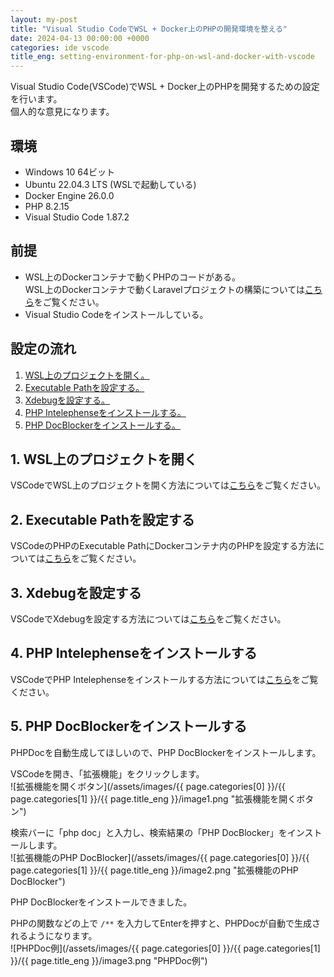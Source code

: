 ```yaml
---
layout: my-post
title: "Visual Studio CodeでWSL + Docker上のPHPの開発環境を整える"
date: 2024-04-13 00:00:00 +0000
categories: ide vscode
title_eng: setting-environment-for-php-on-wsl-and-docker-with-vscode
---
```


Visual Studio Code(VSCode)でWSL + Docker上のPHPを開発するための設定を行います。  
個人的な意見になります。
<!--more-->

## 環境
- Windows 10 64ビット
- Ubuntu 22.04.3 LTS (WSLで起動している)
- Docker Engine 26.0.0
- PHP 8.2.15
- Visual Studio Code 1.87.2

## 前提
- WSL上のDockerコンテナで動くPHPのコードがある。  
WSL上のDockerコンテナで動くLaravelプロジェクトの構築については[こちら](/web-application-framework/laravel/running-laravel-project-on-nginx)をご覧ください。
- Visual Studio Codeをインストールしている。

## 設定の流れ
1. [WSL上のプロジェクトを開く。](#1-wsl上のプロジェクトを開く)
2. [Executable Pathを設定する。](#2-executable-pathを設定する)
3. [Xdebugを設定する。](#3-xdebugを設定する)
4. [PHP Intelephenseをインストールする。](#4-php-intelephenseをインストールする)
5. [PHP DocBlockerをインストールする。](#5-php-docblockerをインストールする)

## 1. WSL上のプロジェクトを開く
VSCodeでWSL上のプロジェクトを開く方法については[こちら](/ide/vscode/connecting-to-wsl-with-vscode)をご覧ください。

## 2. Executable Pathを設定する
VSCodeのPHPのExecutable PathにDockerコンテナ内のPHPを設定する方法については[こちら](/ide/vscode/setting-php-on-docker-to-executable-path-of-vscode)をご覧ください。

## 3. Xdebugを設定する
VSCodeでXdebugを設定する方法については[こちら](/ide/vscode/xdebug-php-with-vscode-on-wsl-and-docker)をご覧ください。

## 4. PHP Intelephenseをインストールする
VSCodeでPHP Intelephenseをインストールする方法については[こちら](/ide/vscode/installing-php-intelephense-on-vscode)をご覧ください。

## 5. PHP DocBlockerをインストールする
PHPDocを自動生成してほしいので、PHP DocBlockerをインストールします。  

VSCodeを開き、「拡張機能」をクリックします。  
![拡張機能を開くボタン](/assets/images/{{ page.categories[0] }}/{{ page.categories[1] }}/{{ page.title_eng }}/image1.png "拡張機能を開くボタン")

検索バーに「php doc」と入力し、検索結果の「PHP DocBlocker」をインストールします。  
![拡張機能のPHP DocBlocker](/assets/images/{{ page.categories[0] }}/{{ page.categories[1] }}/{{ page.title_eng }}/image2.png "拡張機能のPHP DocBlocker")

PHP DocBlockerをインストールできました。  

PHPの関数などの上で `/**` を入力してEnterを押すと、PHPDocが自動で生成されるようになります。  
![PHPDoc例](/assets/images/{{ page.categories[0] }}/{{ page.categories[1] }}/{{ page.title_eng }}/image3.png "PHPDoc例")